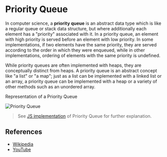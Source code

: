 # Priority Queue

In computer science, a **priority queue** is an abstract data type which is like a 
regular queue or stack data structure, but where additionally each element has 
a "priority" associated with it. In a priority queue, an element with high 
priority is served before an element with low priority. In some implementations, 
if two elements have the same priority, they are served according to the order in 
which they were enqueued, while in other implementations, ordering of elements with 
the same priority is undefined.

While priority queues are often implemented with heaps, they are conceptually distinct 
from heaps. A priority queue is an abstract concept like "a list" or "a map"; just as a 
list can be implemented with a linked list or an array, a priority queue can be implemented 
with a heap or a variety of other methods such as an unordered array.

Representation of a Priority Queue

![Priority Queue](https://image.slidesharecdn.com/tykxbx1qt3gvw8hke5wj-signature-5b118c8a0ba552f473b806417bb347756b88ab1cfa0d526c23f757d3f364c134-poli-150620214152-lva1-app6892/95/queue-data-structure-w-php-egs-44-638.jpg?cb=1434836681)

> See [JS implementation](PriorityQueue.js) of Priority Queue for further explanation.

## References

- [Wikipedia](https://en.wikipedia.org/wiki/Priority_queue)
- [YouTube](https://www.youtube.com/watch?v=wjI1WNcIntg&list=PLLXdhg_r2hKA7DPDsunoDZ-Z769jWn4R8&index=3&)